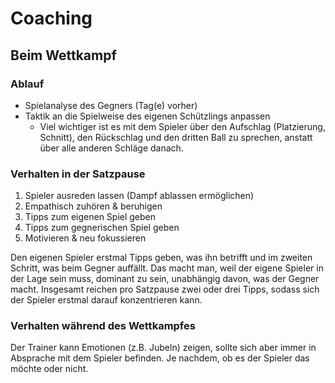 # Coaching

## Beim Wettkampf

### Ablauf

- Spielanalyse des Gegners (Tag(e) vorher)
- Taktik an die Spielweise des eigenen Schützlings anpassen
  - Viel wichtiger ist es mit dem Spieler über den Aufschlag (Platzierung, Schnitt), den Rückschlag und den dritten Ball zu sprechen, anstatt über alle anderen Schläge danach.

### Verhalten in der Satzpause

1. Spieler ausreden lassen (Dampf ablassen ermöglichen)
2. Empathisch zuhören & beruhigen
3. Tipps zum eigenen Spiel geben
4. Tipps zum gegnerischen Spiel geben
5. Motivieren & neu fokussieren

Den eigenen Spieler erstmal Tipps geben, was ihn betrifft und im zweiten Schritt, was beim Gegner auffällt. Das macht man, weil der eigene Spieler in der Lage sein muss, dominant zu sein, unabhängig davon, was der Gegner macht.
Insgesamt reichen pro Satzpause zwei oder drei Tipps, sodass sich der Spieler erstmal darauf konzentrieren kann.

### Verhalten während des Wettkampfes

Der Trainer kann Emotionen (z.B. Jubeln) zeigen, sollte sich aber immer in Absprache mit dem Spieler befinden. Je nachdem, ob es der Spieler das möchte oder nicht.
